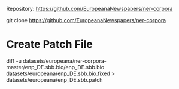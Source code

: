 Repository: https://github.com/EuropeanaNewspapers/ner-corpora

git clone https://github.com/EuropeanaNewspapers/ner-corpora


# Create Patch File
diff -u datasets/europeana/ner-corpora-master/enp_DE.sbb.bio/enp_DE.sbb.bio datasets/europeana/enp_DE.sbb.bio.fixed > datasets/europeana/enp_DE.sbb.patch